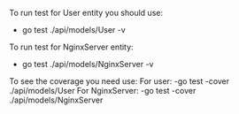 To run test for User entity you should use:
- go test ./api/models/User -v

To run test for NginxServer entity:
 - go test ./api/models/NginxServer -v

To see the coverage you need use:
For user:
-go test -cover ./api/models/User
For NginxServer:
-go test -cover ./api/models/NginxServer